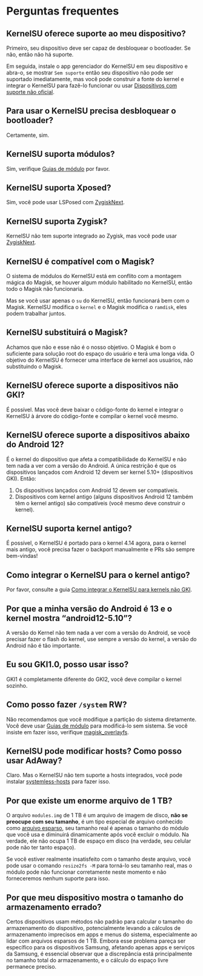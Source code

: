 # Perguntas frequentes

## KernelSU oferece suporte ao meu dispositivo?

Primeiro, seu dispositivo deve ser capaz de desbloquear o bootloader. Se não, então não há suporte.

Em seguida, instale o app gerenciador do KernelSU em seu dispositivo e abra-o, se mostrar `Sem suporte` então seu dispositivo não pode ser suportado imediatamente, mas você pode construir a fonte do kernel e integrar o KernelSU para fazê-lo funcionar ou usar [Dispositivos com suporte não oficial](unofficially-support-devices).

## Para usar o KernelSU precisa desbloquear o bootloader?

Certamente, sim.

## KernelSU suporta módulos?

Sim, verifique [Guias de módulo](module.md) por favor.

## KernelSU suporta Xposed?

Sim, você pode usar LSPosed com [ZygiskNext](https://github.com/Dr-TSNG/ZygiskNext).

## KernelSU suporta Zygisk?

KernelSU não tem suporte integrado ao Zygisk, mas você pode usar [ZygiskNext](https://github.com/Dr-TSNG/ZygiskNext).

## KernelSU é compatível com o Magisk?

O sistema de módulos do KernelSU está em conflito com a montagem mágica do Magisk, se houver algum módulo habilitado no KernelSU, então todo o Magisk não funcionaria.

Mas se você usar apenas o `su` do KernelSU, então funcionará bem com o Magisk. KernelSU modifica o `kernel` e o Magisk modifica o `ramdisk`, eles podem trabalhar juntos.

## KernelSU substituirá o Magisk?

Achamos que não e esse não é o nosso objetivo. O Magisk é bom o suficiente para solução root do espaço do usuário e terá uma longa vida. O objetivo do KernelSU é fornecer uma interface de kernel aos usuários, não substituindo o Magisk.

## KernelSU oferece suporte a dispositivos não GKI?

É possível. Mas você deve baixar o código-fonte do kernel e integrar o KernelSU à árvore do código-fonte e compilar o kernel você mesmo.

## KernelSU oferece suporte a dispositivos abaixo do Android 12?

É o kernel do dispositivo que afeta a compatibilidade do KernelSU e não tem nada a ver com a versão do Android. A única restrição é que os dispositivos lançados com Android 12 devem ser kernel 5.10+ (dispositivos GKI). Então:

1. Os dispositivos lançados com Android 12 devem ser compatíveis.
2. Dispositivos com kernel antigo (alguns dispositivos Android 12 também têm o kernel antigo) são compatíveis (você mesmo deve construir o kernel).

## KernelSU suporta kernel antigo?

É possível, o KernelSU é portado para o kernel 4.14 agora, para o kernel mais antigo, você precisa fazer o backport manualmente e PRs são sempre bem-vindas!

## Como integrar o KernelSU para o kernel antigo?

Por favor, consulte a guia [Como integrar o KernelSU para kernels não GKI](how-to-integrate-for-non-gki).

## Por que a minha versão do Android é 13 e o kernel mostra “android12-5.10”?

A versão do Kernel não tem nada a ver com a versão do Android, se você precisar fazer o flash do kernel, use sempre a versão do kernel, a versão do Android não é tão importante.

## Eu sou GKI1.0, posso usar isso?

GKI1 é completamente diferente do GKI2, você deve compilar o kernel sozinho.

## Como posso fazer `/system` RW?

Não recomendamos que você modifique a partição do sistema diretamente. Você deve usar [Guias de módulo](module.md) para modificá-lo sem sistema. Se você insiste em fazer isso, verifique [magisk_overlayfs](https://github.com/HuskyDG/magic_overlayfs).

## KernelSU pode modificar hosts? Como posso usar AdAway?

Claro. Mas o KernelSU não tem suporte a hosts integrados, você pode instalar [systemless-hosts](https://github.com/symbuzzer/systemless-hosts-KernelSU-module) para fazer isso.

## Por que existe um enorme arquivo de 1 TB?

O arquivo `modules.img` de 1 TB é um arquivo de imagem de disco, **não se preocupe com seu tamanho**, é um tipo especial de arquivo conhecido como [arquivo esparso](https://en.wikipedia.org/wiki/Sparse_file), seu tamanho real é apenas o tamanho do módulo que você usa e diminuirá dinamicamente após você excluir o módulo. Na verdade, ele não ocupa 1 TB de espaço em disco (na verdade, seu celular pode não ter tanto espaço).

Se você estiver realmente insatisfeito com o tamanho deste arquivo, você pode usar o comando `resize2fs -M` para torná-lo seu tamanho real, mas o módulo pode não funcionar corretamente neste momento e não forneceremos nenhum suporte para isso.

## Por que meu dispositivo mostra o tamanho do armazenamento errado?

Certos dispositivos usam métodos não padrão para calcular o tamanho do armazenamento do dispositivo, potencialmente levando a cálculos de armazenamento imprecisos em apps e menus do sistema, especialmente ao lidar com arquivos esparsos de 1 TB. Embora esse problema pareça ser específico para os dispositivos Samsung, afetando apenas apps e serviços da Samsung, é essencial observar que a discrepância está principalmente no tamanho total do armazenamento, e o cálculo do espaço livre permanece preciso.
